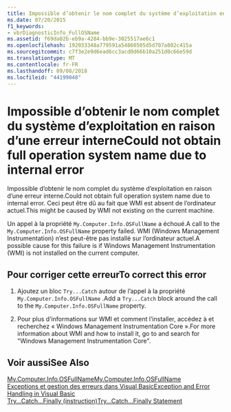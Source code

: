 ```yaml
---
title: Impossible d’obtenir le nom complet du système d’exploitation en raison d’une erreur interne
ms.date: 07/20/2015
f1_keywords:
- vbrDiagnosticInfo_FullOSName
ms.assetid: f69da02b-eb9a-4284-bb9e-3025517ae6c1
ms.openlocfilehash: 192033348a779591a54860505d5d707a802c415a
ms.sourcegitcommit: c7f3e2e9d6ead6cc3acd0d66b10a251d0c66e59d
ms.translationtype: MT
ms.contentlocale: fr-FR
ms.lasthandoff: 09/08/2018
ms.locfileid: "44199048"
---
```

# <a name="could-not-obtain-full-operation-system-name-due-to-internal-error"></a><span data-ttu-id="5d61b-102">Impossible d’obtenir le nom complet du système d’exploitation en raison d’une erreur interne</span><span class="sxs-lookup"><span data-stu-id="5d61b-102">Could not obtain full operation system name due to internal error</span></span>
<span data-ttu-id="5d61b-103">Impossible d’obtenir le nom complet du système d’exploitation en raison d’une erreur interne.</span><span class="sxs-lookup"><span data-stu-id="5d61b-103">Could not obtain full operation system name due to internal error.</span></span> <span data-ttu-id="5d61b-104">Ceci peut être dû au fait que WMI est absent de l’ordinateur actuel.</span><span class="sxs-lookup"><span data-stu-id="5d61b-104">This might be caused by WMI not existing on the current machine.</span></span>  
  
 <span data-ttu-id="5d61b-105">Un appel à la propriété `My.Computer.Info.OSFullName` a échoué.</span><span class="sxs-lookup"><span data-stu-id="5d61b-105">A call to the `My.Computer.Info.OSFullName` property failed.</span></span> <span data-ttu-id="5d61b-106">WMI (Windows Management Instrumentation) n’est peut-être pas installé sur l’ordinateur actuel.</span><span class="sxs-lookup"><span data-stu-id="5d61b-106">A possible cause for this failure is if Windows Management Instrumentation (WMI) is not installed on the current computer.</span></span>  
  
## <a name="to-correct-this-error"></a><span data-ttu-id="5d61b-107">Pour corriger cette erreur</span><span class="sxs-lookup"><span data-stu-id="5d61b-107">To correct this error</span></span>  
  
1.  <span data-ttu-id="5d61b-108">Ajoutez un bloc `Try...Catch` autour de l’appel à la propriété `My.Computer.Info.OSFullName` .</span><span class="sxs-lookup"><span data-stu-id="5d61b-108">Add a `Try...Catch` block around the call to the `My.Computer.Info.OSFullName` property.</span></span>  
  
2.  <span data-ttu-id="5d61b-109">Pour plus d’informations sur WMI et comment l’installer, accédez à et recherchez « Windows Management Instrumentation Core ».</span><span class="sxs-lookup"><span data-stu-id="5d61b-109">For more information about WMI and how to install it, go to  and search for "Windows Management Instrumentation Core".</span></span>  
  
## <a name="see-also"></a><span data-ttu-id="5d61b-110">Voir aussi</span><span class="sxs-lookup"><span data-stu-id="5d61b-110">See Also</span></span>  
 [<span data-ttu-id="5d61b-111">My.Computer.Info.OSFullName</span><span class="sxs-lookup"><span data-stu-id="5d61b-111">My.Computer.Info.OSFullName</span></span>](xref:Microsoft.VisualBasic.Devices.ComputerInfo.OSFullName)  
 [<span data-ttu-id="5d61b-112">Exceptions et gestion des erreurs dans Visual Basic</span><span class="sxs-lookup"><span data-stu-id="5d61b-112">Exception and Error Handling in Visual Basic</span></span>](https://msdn.microsoft.com/library/3e351e73-cf23-40ab-8b60-05794160529e)  
 [<span data-ttu-id="5d61b-113">Try...Catch...Finally (instruction)</span><span class="sxs-lookup"><span data-stu-id="5d61b-113">Try...Catch...Finally Statement</span></span>](../../visual-basic/language-reference/statements/try-catch-finally-statement.md)
